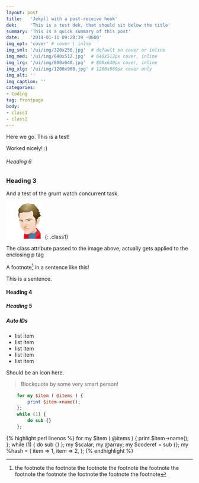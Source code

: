 ```yaml
---
layout: post
title:   'Jekyll with a post-receive hook'
dek:     'This is a test dek, that should sit below the title'
summary: 'This is a quick summary of this post'
date:    '2014-01-11 09:28:39 -0600'
img_opt: 'cover' # cover | inlne
img_sml: '/ui/img/320x256.jpg'  # default on cover or inline
img_med: '/ui/img/640x512.jpg'  # 640x512px cover, inline
img_lrg: '/ui/img/800x640.jpg'  # 800x640px cover, inline
img_xlg: '/ui/img/1200x960.jpg' # 1200x960px cover only
img_alt: ''
img_caption: ''
categories: 
- Coding
tag: frontpage
body:
- class1
- class2
---
```


<p class="lead">
Here we go. This is a test!
</p>

Worked nicely! :)

###### Heading 6

### Heading 3

And a test of the grunt watch concurrent task.

![My helpful screenshot](/ui/img/phillipadsmith-100x100.jpg)
{: .class1}

The class attribute passed to the image above, actually gets applied to the enclosing p tag

A footnote[^tag] in a sentence like this!

This is a sentence.


#### Heading 4

##### Heading 5

##### Auto IDs


* list item
* list item
* list item
* list item
* list item


<i class="glyphicon glyphicon-adjust"></i> Should be an icon here.

> Blockquote by some very smart person!


~~~ perl
    for my $item ( @items ) {
        print $item->name();
    };
    while (1) {
        do sub {}
    };
~~~

{% highlight perl linenos %}
    for my $item ( @items ) {
        print $item->name();
    };
    while (1) {
        do sub {}
    };
    my $scalar;
    my @array;
    my $coderef = sub {};
    my %hash = (
        item => 1,
        item => 2,
    );
{% endhighlight %}

[^tag]: the footnote the footnote  the footnote the footnote  the footnote the footnote  the footnote the footnote  the footnote the footnote 

